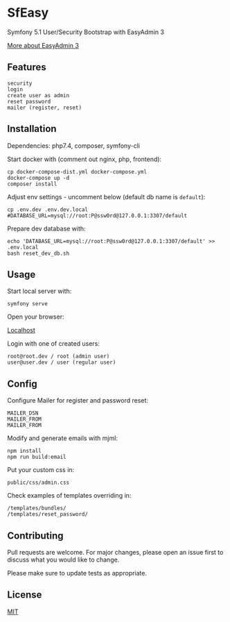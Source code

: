 # SfEasy
Symfony 5.1 User/Security Bootstrap with EasyAdmin 3

[More about EasyAdmin 3](https://symfony.com/doc/master/bundles/EasyAdminBundle/index.html)

## Features
```
security
login
create user as admin
reset password
mailer (register, reset)
```

## Installation
Dependencies:
php7.4, composer, symfony-cli

Start docker with (comment out nginx, php, frontend):
```
cp docker-compose-dist.yml docker-compose.yml
docker-compose up -d
composer install
```

Adjust env settings - uncomment below (default db name is `default`):
```
cp .env.dev .env.dev.local
#DATABASE_URL=mysql://root:P@ssw0rd@127.0.0.1:3307/default
``` 
Prepare dev database with:
```
echo 'DATABASE_URL=mysql://root:P@ssw0rd@127.0.0.1:3307/default' >> .env.local
bash reset_dev_db.sh
```

## Usage

Start local server with:
```
symfony serve
```
Open your browser:

[Localhost](http://localhost:8000)

Login with one of created users:
```
root@root.dev / root (admin user)
user@user.dev / user (regular user)
```

## Config
Configure Mailer for register and password reset:
```
MAILER_DSN
MAILER_FROM
MAILER_FROM
```
Modify and generate emails with mjml:
```
npm install
npm run build:email
```
Put your custom css in:
```
public/css/admin.css
```
Check examples of templates overriding in:
```
/templates/bundles/
/templates/reset_password/
```

## Contributing
Pull requests are welcome. For major changes, please open an issue first to discuss what you would like to change.

Please make sure to update tests as appropriate.

## License
[MIT](https://choosealicense.com/licenses/mit/)






